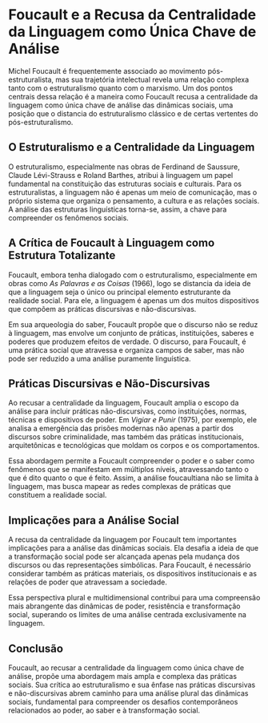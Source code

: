 # Foucault e a Recusa da Centralidade da Linguagem como Única Chave de Análise

Michel Foucault é frequentemente associado ao movimento pós-estruturalista, mas sua trajetória intelectual revela uma relação complexa tanto com o estruturalismo quanto com o marxismo. Um dos pontos centrais dessa relação é a maneira como Foucault recusa a centralidade da linguagem como única chave de análise das dinâmicas sociais, uma posição que o distancia do estruturalismo clássico e de certas vertentes do pós-estruturalismo.

## O Estruturalismo e a Centralidade da Linguagem

O estruturalismo, especialmente nas obras de Ferdinand de Saussure, Claude Lévi-Strauss e Roland Barthes, atribui à linguagem um papel fundamental na constituição das estruturas sociais e culturais. Para os estruturalistas, a linguagem não é apenas um meio de comunicação, mas o próprio sistema que organiza o pensamento, a cultura e as relações sociais. A análise das estruturas linguísticas torna-se, assim, a chave para compreender os fenômenos sociais.

## A Crítica de Foucault à Linguagem como Estrutura Totalizante

Foucault, embora tenha dialogado com o estruturalismo, especialmente em obras como *As Palavras e as Coisas* (1966), logo se distancia da ideia de que a linguagem seja o único ou principal elemento estruturante da realidade social. Para ele, a linguagem é apenas um dos muitos dispositivos que compõem as práticas discursivas e não-discursivas.

Em sua arqueologia do saber, Foucault propõe que o discurso não se reduz à linguagem, mas envolve um conjunto de práticas, instituições, saberes e poderes que produzem efeitos de verdade. O discurso, para Foucault, é uma prática social que atravessa e organiza campos de saber, mas não pode ser reduzido a uma análise puramente linguística.

## Práticas Discursivas e Não-Discursivas

Ao recusar a centralidade da linguagem, Foucault amplia o escopo da análise para incluir práticas não-discursivas, como instituições, normas, técnicas e dispositivos de poder. Em *Vigiar e Punir* (1975), por exemplo, ele analisa a emergência das prisões modernas não apenas a partir dos discursos sobre criminalidade, mas também das práticas institucionais, arquitetônicas e tecnológicas que moldam os corpos e os comportamentos.

Essa abordagem permite a Foucault compreender o poder e o saber como fenômenos que se manifestam em múltiplos níveis, atravessando tanto o que é dito quanto o que é feito. Assim, a análise foucaultiana não se limita à linguagem, mas busca mapear as redes complexas de práticas que constituem a realidade social.

## Implicações para a Análise Social

A recusa da centralidade da linguagem por Foucault tem importantes implicações para a análise das dinâmicas sociais. Ela desafia a ideia de que a transformação social pode ser alcançada apenas pela mudança dos discursos ou das representações simbólicas. Para Foucault, é necessário considerar também as práticas materiais, os dispositivos institucionais e as relações de poder que atravessam a sociedade.

Essa perspectiva plural e multidimensional contribui para uma compreensão mais abrangente das dinâmicas de poder, resistência e transformação social, superando os limites de uma análise centrada exclusivamente na linguagem.

## Conclusão

Foucault, ao recusar a centralidade da linguagem como única chave de análise, propõe uma abordagem mais ampla e complexa das práticas sociais. Sua crítica ao estruturalismo e sua ênfase nas práticas discursivas e não-discursivas abrem caminho para uma análise plural das dinâmicas sociais, fundamental para compreender os desafios contemporâneos relacionados ao poder, ao saber e à transformação social.